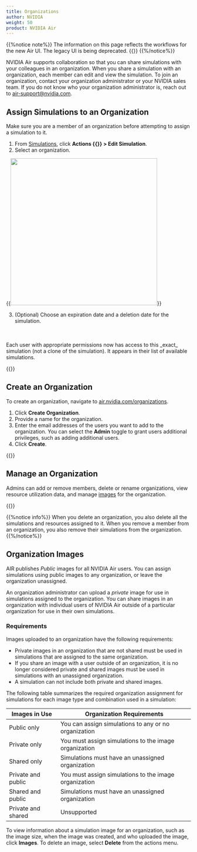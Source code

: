 ```yaml
---
title: Organizations
author: NVIDIA
weight: 50
product: NVIDIA Air
---
```

{{%notice note%}}
The information on this page reflects the workflows for the new Air UI. The legacy UI is being deprecated. {{<link title="Organizations (Legacy)" text="View documentation for the legacy UI">}}
{{%/notice%}}

NVIDIA Air supports collaboration so that you can share simulations with your colleagues in an organization. When you share a simulation with an organization, each member can edit and view the simulation. To join an organization, contact your organization administrator or your NVIDIA sales team. If you do not know who your organization administrator is, reach out to air-support@nvidia.com.

## Assign Simulations to an Organization

Make sure you are a member of an organization before attempting to assign a simulation to it.

1. From [Simulations](https://air.nvidia.com/simulations), click **Actions {{<img src="/images/guides/nvidia-air/ActionsButton.png" alt="">}} > Edit Simulation**.
2. Select an organization.

{{<img src="/images/guides/nvidia-air/EditSim.png" alt="" width="400px">}}

3. (Optional) Choose an expiration date and a deletion date for the simulation.
<br>
<br>
Each user with appropriate permissions now has access to this _exact_ simulation (not a clone of the simulation). It appears in their list of available simulations.

{{<img src="/images/guides/nvidia-air/SimulationOrganization.png" alt="" >}}

## Create an Organization

To create an organization, navigate to [air.nvidia.com/organizations](https://air.nvidia.com/organizations).

1. Click **Create Organization**.
2. Provide a name for the organization.
3. Enter the email addresses of the users you want to add to the organization. You can select the **Admin** toggle to grant users additional privileges, such as adding additional users.
4. Click **Create**.

{{<img src="/images/guides/nvidia-air/CreateOrganization.png" alt="">}}

## Manage an Organization

Admins can add or remove members, delete or rename organizations, view resource utilization data, and manage [images](#organization-images) for the organization.

{{<img src="/images/guides/nvidia-air/OrganizationMembers.png" alt="">}}

{{%notice info%}}
When you delete an organization, you also delete all the simulations and resources assigned to it. When you remove a member from an organization, you also remove their simulations from the organization.
{{%/notice%}}

## Organization Images

AIR publishes _Public_ images for all NVIDIA Air users. You can assign simulations using public images to any organization, or leave the organization unassigned.

An organization administrator can upload a _private_ image for use in simulations assigned to the organization. You can share images in an organization with individual users of NVIDIA Air outside of a particular organization for use in their own simulations.

### Requirements

Images uploaded to an organization have the following requirements:
- Private images in an organization that are not shared must be used in simulations that are assigned to the same organization.
- If you share an image with a user outside of an organization, it is no longer considered private and shared images must be used in simulations with an unassigned organization.
- A simulation can not include both private and shared images.

The following table summarizes the required organization assignment for simulations for each image type and combination used in a simulation:

| Images in Use | Organization Requirements |
| ------ | --------- |
| Public only | You can assign simulations to any or no organization |
| Private only | You must assign simulations to the image organization |
| Shared only | Simulations must have an unassigned organization |
| Private and public | You must assign simulations to the image organization |
| Shared and public | Simulations must have an unassigned organization |
| Private and shared | Unsupported |

To view information about a simulation image for an organization, such as the image size, when the image was created, and who uploaded the image, click **Images**. To delete an image, select **Delete** from the actions menu.
